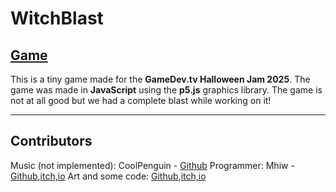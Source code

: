 # WitchBlast
[Game](https://aggiiie.itch.io/witchblast)
---
This is a tiny game made for the **GameDev.tv Halloween Jam 2025**. The game was made in **JavaScript** using the **p5.js** graphics library.
The game is not at all good but we had a complete blast while working on it!

---
## Contributors
Music (not implemented): CoolPenguin - [Github](https://github.com/CoolPengo)
Programmer: Mhiw - [Github](https://github.com/Mhiw),[itch,io](https://mhiw.itch.io/)
Art and some code: [Github](https://github.com/Aggiiie),[itch,io](https://aggiiie.itch.io/)
